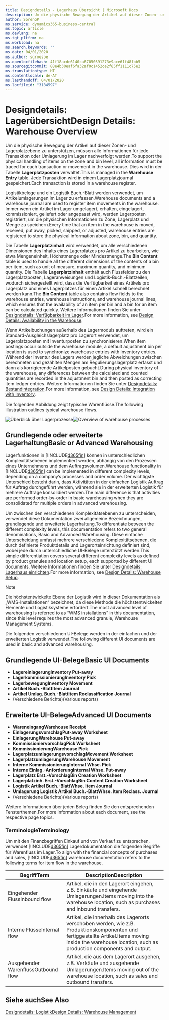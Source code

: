 ```yaml
---
title: Designdetails - Lagerhaus Übersicht | Microsoft Docs
description: Um die physische Bewegung der Artikel auf dieser Zonen- und Lagerplatzebene zu unterstützen, müssen alle Informationen für jede Transaktion oder Umlagerung im Lager nachverfolgt werden. Dies wird in der Tabelle **Lagerplatzposten** verwaltet. Jede Transaktion wird in einem Lagerplatzjournal gespeichert.
author: SorenGP
ms.service: dynamics365-business-central
ms.topic: article
ms.devlang: na
ms.tgt_pltfrm: na
ms.workload: na
ms.search.keywords: ''
ms.date: 04/01/2020
ms.author: sgroespe
ms.openlocfilehash: 41f18acde6140ca67050391273e9ace61f48fbb5
ms.sourcegitcommit: 88e4b30eaf6fa32af0c1452ce2f85ff1111c75e2
ms.translationtype: HT
ms.contentlocale: de-AT
ms.lasthandoff: 04/01/2020
ms.locfileid: "3184597"
---
```

# <a name="design-details-warehouse-overview"></a><span data-ttu-id="81b5a-105">Designdetails: Lagerübersicht</span><span class="sxs-lookup"><span data-stu-id="81b5a-105">Design Details: Warehouse Overview</span></span>
<span data-ttu-id="81b5a-106">Um die physische Bewegung der Artikel auf dieser Zonen- und Lagerplatzebene zu unterstützen, müssen alle Informationen für jede Transaktion oder Umlagerung im Lager nachverfolgt werden.</span><span class="sxs-lookup"><span data-stu-id="81b5a-106">To support the physical handling of items on the zone and bin level, all information must be traced for each transaction or movement in the warehouse.</span></span> <span data-ttu-id="81b5a-107">Dies wird in der Tabelle **Lagerplatzposten** verwaltet.</span><span class="sxs-lookup"><span data-stu-id="81b5a-107">This is managed in the **Warehouse Entry** table.</span></span> <span data-ttu-id="81b5a-108">Jede Transaktion wird in einem Lagerplatzjournal gespeichert.</span><span class="sxs-lookup"><span data-stu-id="81b5a-108">Each transaction is stored in a warehouse register.</span></span>  

<span data-ttu-id="81b5a-109">Logistikbelege und ein Logistik Buch.-Blatt werden verwendet, um Artikelumlagerungen im Lager zu erfassen.</span><span class="sxs-lookup"><span data-stu-id="81b5a-109">Warehouse documents and a warehouse journal are used to register item movements in the warehouse.</span></span> <span data-ttu-id="81b5a-110">Immer wenn ein Artikel im Lager umgelagert, erhalten, eingelagert, kommissioniert, geliefert oder angepasst wird, werden Lagerposten registriert, um die physischen Informationen zu Zone, Lagerplatz und Menge zu speichern.</span><span class="sxs-lookup"><span data-stu-id="81b5a-110">Every time that an item in the warehouse is moved, received, put away, picked, shipped, or adjusted, warehouse entries are registered to store the physical information about zone, bin, and quantity.</span></span>

<span data-ttu-id="81b5a-111">Die Tabelle **Lagerplatzinhalt** wird verwendet, um alle verschiedenen Dimensionen des Inhalts eines Lagerplatzes pro Artikel zu bearbeiten, wie etwa Mengeneinheit, Höchstmenge oder Mindestmenge.</span><span class="sxs-lookup"><span data-stu-id="81b5a-111">The **Bin Content** table is used to handle all the different dimensions of the contents of a bin per item, such as unit of measure, maximum quantity, and minimum quantity.</span></span> <span data-ttu-id="81b5a-112">Die Tabelle **Lagerplatzinhalt** enthält auch Flussfelder zu den Lagerplatzposten, Lageranweisungen und Logistik-Buch.-Blattzeilen, wodurch sichergestellt wird, dass die Verfügbarkeit eines Artikels pro Lagerplatz und eines Lagerplatzes für einen Artikel schnell berechnet werden kann.</span><span class="sxs-lookup"><span data-stu-id="81b5a-112">The **Bin Content** table also contains flow fields to the warehouse entries, warehouse instructions, and warehouse journal lines, which ensures that the availability of an item per bin and a bin for an item can be calculated quickly.</span></span> <span data-ttu-id="81b5a-113">Weitere Informationen finden Sie unter [Designdetails: Verfügbarkeit im Lager](design-details-availability-in-the-warehouse.md).</span><span class="sxs-lookup"><span data-stu-id="81b5a-113">For more information, see [Design Details: Availability in the Warehouse](design-details-availability-in-the-warehouse.md).</span></span>  

<span data-ttu-id="81b5a-114">Wenn Artikelbuchungen außerhalb des Lagermoduls auftreten, wird ein Standard-Ausgleichslagerplatz pro Lagerort verwendet, um Lagerplatzposten mit Inventurposten zu synchronisieren.</span><span class="sxs-lookup"><span data-stu-id="81b5a-114">When item postings occur outside the warehouse module, a default adjustment bin per location is used to synchronize warehouse entries with inventory entries.</span></span> <span data-ttu-id="81b5a-115">Während der Inventur des Lagers werden jegliche Abweichungen zwischen berechneten und gezählten Mengen am Regulierungslagerplatz erfasst und dann als korrigierende Artikelposten gebucht.</span><span class="sxs-lookup"><span data-stu-id="81b5a-115">During physical inventory of the warehouse, any differences between the calculated and counted quantities are recorded in the adjustment bin and then posted as correcting item ledger entries.</span></span> <span data-ttu-id="81b5a-116">Weitere Informationen finden Sie unter [Designdetails: Bestandintegration](design-details-integration-with-inventory.md).</span><span class="sxs-lookup"><span data-stu-id="81b5a-116">For more information, see [Design Details: Integration with Inventory](design-details-integration-with-inventory.md).</span></span>  

<span data-ttu-id="81b5a-117">Die folgenden Abbildung zeigt typische Warenflüsse.</span><span class="sxs-lookup"><span data-stu-id="81b5a-117">The following illustration outlines typical warehouse flows.</span></span>  

<span data-ttu-id="81b5a-118">![Überblick über Lagerprozesse](media/design_details_warehouse_management_overview.png "Überblick über Lagerprozesse")</span><span class="sxs-lookup"><span data-stu-id="81b5a-118">![Overview of warehouse processes](media/design_details_warehouse_management_overview.png "Overview of warehouse processes")</span></span>  

## <a name="basic-or-advanced-warehousing"></a><span data-ttu-id="81b5a-119">Grundlegende oder erweiterte Lagerhaltung</span><span class="sxs-lookup"><span data-stu-id="81b5a-119">Basic or Advanced Warehousing</span></span>  
<span data-ttu-id="81b5a-120">Lagerfunktionen in [!INCLUDE[d365fin](includes/d365fin_md.md)] können in unterschiedlichen Komplexitätsebenen implementiert werden, abhängig von den Prozessen eines Unternehmens und dem Auftragsvolumen.</span><span class="sxs-lookup"><span data-stu-id="81b5a-120">Warehouse functionality in [!INCLUDE[d365fin](includes/d365fin_md.md)] can be implemented in different complexity levels, depending on a company’s processes and order volume.</span></span> <span data-ttu-id="81b5a-121">Der wichtigste Unterschied besteht darin, dass Aktivitäten in der einfachen Logistik Auftrag für Auftrag durchgeführt werden, während sie in der erweiterten Logistik für mehrere Aufträge konsolidiert werden.</span><span class="sxs-lookup"><span data-stu-id="81b5a-121">The main difference is that activities are performed order-by-order in basic warehousing when they are consolidated for multiple orders in advanced warehousing.</span></span>  

 <span data-ttu-id="81b5a-122">Um zwischen den verschiedenen Komplexitätsebenen zu unterscheiden, verwendet diese Dokumentation zwei allgemeine Bezeichnungen, grundlegende und erweiterte Lagerhaltung.</span><span class="sxs-lookup"><span data-stu-id="81b5a-122">To differentiate between the different complexity levels, this documentation refers to two general denominations, Basic and Advanced Warehousing.</span></span> <span data-ttu-id="81b5a-123">Diese einfache Unterscheidung umfasst mehrere verschiedene Komplexitätsebenen, die durch definierte Produktdetails und Lagerorteinrichtung definiert sind, wobei jede durch unterschiedliche UI-Belege unterstützt werden.</span><span class="sxs-lookup"><span data-stu-id="81b5a-123">This simple differentiation covers several different complexity levels as defined by product granules and location setup, each supported by different UI documents.</span></span> <span data-ttu-id="81b5a-124">Weitere Informationen finden Sie unter [Designdetails: Lagerhaus einrichten](design-details-warehouse-setup.md).</span><span class="sxs-lookup"><span data-stu-id="81b5a-124">For more information, see [Design Details: Warehouse Setup](design-details-warehouse-setup.md).</span></span>  

> [!NOTE]  
>  <span data-ttu-id="81b5a-125">Die höchstentwickelte Ebene der Logistik wird in dieser Dokumentation als „WMS-Installationen“ bezeichnet, da diese Methode die höchstentwickelten Elemente und Logistiksysteme erfordert.</span><span class="sxs-lookup"><span data-stu-id="81b5a-125">The most advanced level of warehousing is referred to as “WMS installations” in this documentation, since this level requires the most advanced granule, Warehouse Management Systems.</span></span>  

 <span data-ttu-id="81b5a-126">Die folgenden verschiedenen UI-Belege werden in der einfachen und der erweiterten Logistik verwendet.</span><span class="sxs-lookup"><span data-stu-id="81b5a-126">The following different UI documents are used in basic and advanced warehousing.</span></span>  

## <a name="basic-ui-documents"></a><span data-ttu-id="81b5a-127">Grundlegende UI-Belege</span><span class="sxs-lookup"><span data-stu-id="81b5a-127">Basic UI Documents</span></span>  

-   <span data-ttu-id="81b5a-128">**Lagereinlagerung**</span><span class="sxs-lookup"><span data-stu-id="81b5a-128">**Inventory Put-away**</span></span>  
-   <span data-ttu-id="81b5a-129">**Lagerkommissionierung**</span><span class="sxs-lookup"><span data-stu-id="81b5a-129">**Inventory Pick**</span></span>  
-   <span data-ttu-id="81b5a-130">**Lagerbewegung**</span><span class="sxs-lookup"><span data-stu-id="81b5a-130">**Inventory Movement**</span></span>  
-   <span data-ttu-id="81b5a-131">**Artikel Buch.-Blatt**</span><span class="sxs-lookup"><span data-stu-id="81b5a-131">**Item Journal**</span></span>  
-   <span data-ttu-id="81b5a-132">**Artikel Umlag. Buch.-Blatt**</span><span class="sxs-lookup"><span data-stu-id="81b5a-132">**Item Reclassification Journal**</span></span>  
-   <span data-ttu-id="81b5a-133">(Verschiedene Berichte)</span><span class="sxs-lookup"><span data-stu-id="81b5a-133">(Various reports)</span></span>  

## <a name="advanced-ui-documents"></a><span data-ttu-id="81b5a-134">Erweiterte UI-Belege</span><span class="sxs-lookup"><span data-stu-id="81b5a-134">Advanced UI Documents</span></span>  

-   <span data-ttu-id="81b5a-135">**Wareneingang**</span><span class="sxs-lookup"><span data-stu-id="81b5a-135">**Warehouse Receipt**</span></span>  
-   <span data-ttu-id="81b5a-136">**Einlagerungsvorschlag**</span><span class="sxs-lookup"><span data-stu-id="81b5a-136">**Put-away Worksheet**</span></span>  
-   <span data-ttu-id="81b5a-137">**Einlagerung**</span><span class="sxs-lookup"><span data-stu-id="81b5a-137">**Warehouse Put-away**</span></span>  
-   <span data-ttu-id="81b5a-138">**Kommissioniervorschlag**</span><span class="sxs-lookup"><span data-stu-id="81b5a-138">**Pick Worksheet**</span></span>  
-   <span data-ttu-id="81b5a-139">**Kommissionierung**</span><span class="sxs-lookup"><span data-stu-id="81b5a-139">**Warehouse Pick**</span></span>  
-   <span data-ttu-id="81b5a-140">**Lagerplatzumlagerungsvorschlag**</span><span class="sxs-lookup"><span data-stu-id="81b5a-140">**Movement Worksheet**</span></span>  
-   <span data-ttu-id="81b5a-141">**Lagerplatzumlagerung**</span><span class="sxs-lookup"><span data-stu-id="81b5a-141">**Warehouse Movement**</span></span>  
-   <span data-ttu-id="81b5a-142">**Interne Kommissionierung**</span><span class="sxs-lookup"><span data-stu-id="81b5a-142">**Internal Whse. Pick**</span></span>  
-   <span data-ttu-id="81b5a-143">**Interne Einlag.-Anforderung**</span><span class="sxs-lookup"><span data-stu-id="81b5a-143">**Internal Whse. Put-away**</span></span>  
-   <span data-ttu-id="81b5a-144">**Lagerplatz Erst.-Vorschlag**</span><span class="sxs-lookup"><span data-stu-id="81b5a-144">**Bin Creation Worksheet**</span></span>  
-   <span data-ttu-id="81b5a-145">**Lagerplatzinh. Erst.-Vorschlag**</span><span class="sxs-lookup"><span data-stu-id="81b5a-145">**Bin Content Creation Worksheet**</span></span>  
-   <span data-ttu-id="81b5a-146">**Logistik Artikel Buch.-Blatt**</span><span class="sxs-lookup"><span data-stu-id="81b5a-146">**Whse. Item Journal**</span></span>  
-   <span data-ttu-id="81b5a-147">**Umlagerung Logistik Artikel Buch.-Blatt**</span><span class="sxs-lookup"><span data-stu-id="81b5a-147">**Whse. Item Reclass. Journal**</span></span>  
-   <span data-ttu-id="81b5a-148">(Verschiedene Berichte)</span><span class="sxs-lookup"><span data-stu-id="81b5a-148">(Various reports)</span></span>  

<span data-ttu-id="81b5a-149">Weitere Informationen über jeden Beleg finden Sie den entsprechenden Fensterthemen.</span><span class="sxs-lookup"><span data-stu-id="81b5a-149">For more information about each document, see the respective page topics.</span></span>  

### <a name="terminology"></a><span data-ttu-id="81b5a-150">Terminologie</span><span class="sxs-lookup"><span data-stu-id="81b5a-150">Terminology</span></span>  
<span data-ttu-id="81b5a-151">Um mit den Finanzbegriffen Einkauf und von Verkauf zu entsprechen, verwendet [!INCLUDE[d365fin](includes/d365fin_md.md)] Lagerdokumentation die folgenden Begriffe für Warenfluss im Lager.</span><span class="sxs-lookup"><span data-stu-id="81b5a-151">To align with the financial concepts of purchases and sales, [!INCLUDE[d365fin](includes/d365fin_md.md)] warehouse documentation refers to the following terms for item flow in the warehouse.</span></span>  

|<span data-ttu-id="81b5a-152">Begriff</span><span class="sxs-lookup"><span data-stu-id="81b5a-152">Term</span></span>|<span data-ttu-id="81b5a-153">Description</span><span class="sxs-lookup"><span data-stu-id="81b5a-153">Description</span></span>|  
|----------|---------------------------------------|  
|<span data-ttu-id="81b5a-154">Eingehender Fluss</span><span class="sxs-lookup"><span data-stu-id="81b5a-154">Inbound flow</span></span>|<span data-ttu-id="81b5a-155">Artikel, die in den Lagerort eingehen, z.B. Einkäufe und eingehende Umlagerungen.</span><span class="sxs-lookup"><span data-stu-id="81b5a-155">Items moving into the warehouse location, such as purchases and inbound transfers.</span></span>|  
|<span data-ttu-id="81b5a-156">Interne Flüsse</span><span class="sxs-lookup"><span data-stu-id="81b5a-156">Internal flow</span></span>|<span data-ttu-id="81b5a-157">Artikel, die innerhalb des Lagerorts verschoben werden, wie z.B. Produktionskomponenten und fertiggestellte Artikel.</span><span class="sxs-lookup"><span data-stu-id="81b5a-157">Items moving inside the warehouse location, such as production components and output.</span></span>|  
|<span data-ttu-id="81b5a-158">Ausgehender Warenfluss</span><span class="sxs-lookup"><span data-stu-id="81b5a-158">Outbound flow</span></span>|<span data-ttu-id="81b5a-159">Artikel, die aus dem Lagerort ausgehen, z.B. Verkäufe und ausgehende Umlagerungen.</span><span class="sxs-lookup"><span data-stu-id="81b5a-159">Items moving out of the warehouse location, such as sales and outbound transfers.</span></span>|  

## <a name="see-also"></a><span data-ttu-id="81b5a-160">Siehe auch</span><span class="sxs-lookup"><span data-stu-id="81b5a-160">See Also</span></span>  
 [<span data-ttu-id="81b5a-161">Designdetails: Logistik</span><span class="sxs-lookup"><span data-stu-id="81b5a-161">Design Details: Warehouse Management</span></span>](design-details-warehouse-management.md)
